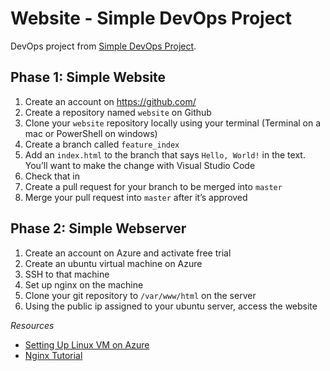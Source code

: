 # Website - Simple DevOps Project

DevOps project from [Simple DevOps Project](http://hedge-ops.com/devops-project/).

## Phase 1: Simple Website
1. Create an account on https://github.com/
2. Create a repository named ```website``` on Github
3. Clone your ```website``` repository locally using your terminal (Terminal on a mac or PowerShell on windows)
4. Create a branch called ```feature_index```
5. Add an ```index.html``` to the branch that says ```Hello, World!``` in the text. You’ll want to make the change with Visual Studio Code
6. Check that in
7. Create a pull request for your branch to be merged into ```master```
8. Merge your pull request into ```master``` after it’s approved

## Phase 2: Simple Webserver
1. Create an account on Azure and activate free trial
2. Create an ubuntu virtual machine on Azure
3. SSH to that machine
4. Set up nginx on the machine
5. Clone your git repository to ```/var/www/html``` on the server
6. Using the public ip assigned to your ubuntu server, access the website

*Resources*
* [Setting Up Linux VM on Azure](https://docs.microsoft.com/en-us/azure/virtual-machines/linux/quick-create-portal)
* [Nginx Tutorial](http://www.gigasacs.net/language/en/2016/05/11/installing-nginx-on-an-azure-linux-ubuntu-16-04-vm/)
